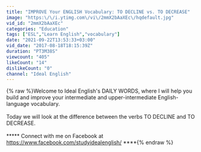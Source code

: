 ```yaml
---
title: "IMPROVE Your ENGLISH Vocabulary: TO DECLINE vs. TO DECREASE"
image: "https:\/\/i.ytimg.com\/vi\/2mmX2bAaXEc\/hqdefault.jpg"
vid_id: "2mmX2bAaXEc"
categories: "Education"
tags: ["ESL","Learn English","vocabulary"]
date: "2021-09-22T13:53:33+03:00"
vid_date: "2017-08-18T18:15:39Z"
duration: "PT3M38S"
viewcount: "405"
likeCount: "14"
dislikeCount: "0"
channel: "Ideal English"
---
```

{% raw %}Welcome to Ideal English's DAILY WORDS, where I will help you build and improve your intermediate and upper-intermediate English-language vocabulary.<br /><br />Today we will look at the difference between the verbs TO DECLINE and TO DECREASE.<br /><br /> ***** Connect with me on Facebook at <a rel="nofollow" target="blank" href="https://www.facebook.com/studyidealenglish/">https://www.facebook.com/studyidealenglish/</a> ****{% endraw %}
